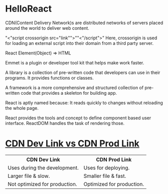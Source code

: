 # HelloReact

CDN(Content Delivery Network)s are distributed networks of servers placed around the world to deliver web content.

"<"script crossorigin src="link"">""<"/script">"
Here, crossorigin is used for loading an external script into their domain from a third party server.

React Element(Object) => HTML

Emmet is a plugin or developer tool kit that helps make work faster.

A library is a collection of pre-written code that developers can use in their programs. It provides functions or classes.

A framework is a more comprehensive and structured collection of pre-written code that provides a skeleton for building app.

React is aptly named because: It reads quickly to changes without reloading the whole page.

React provides the tools and concept to define component based user interface. ReactDOM handles the task of rendering those.

<h1><u>CDN Dev Link vs CDN Prod Link</u></h1>

<table>
  <tr>
    <th>CDN Dev Link</th>
    <th>CDN Prod Link</th>
  </tr>
  <tr>
    <td>Uses during the development.</td>
    <td>Uses for deploying.</td>
  </tr>
  <tr>
    <td>Larger file & slow.</td>
    <td>Smaller file & fast.</td>
  </tr>
  <tr>
    <td>Not optimized for production.</td>
    <td>Optimized for production.</td>
  </tr>
</table>
